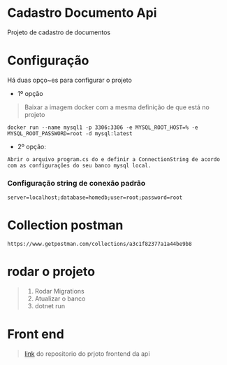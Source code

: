 # Cadastro Documento Api

Projeto de cadastro de documentos


# Configuração

Há duas opço~es para configurar o projeto

- 1º opção 

> Baixar a imagem docker com a mesma definição de que está no projeto
```
docker run --name mysql1 -p 3306:3306 -e MYSQL_ROOT_HOST=% -e MYSQL_ROOT_PASSWORD=root -d mysql:latest
```

- 2º opção: 

```
Abrir o arquivo program.cs do e definir a ConnectionString de acordo com as configurações do seu banco mysql local.
```

### Configuração string de conexão padrão

```
server=localhost;database=homedb;user=root;password=root
```

# Collection postman 
`https://www.getpostman.com/collections/a3c1f82377a1a44be9b8`


# rodar o projeto

> 1. Rodar Migrations
> 2. Atualizar o banco
> 3. dotnet run


# Front end

> [link](https://github.com/venilson1/site-cadastro-documento) do repositorio do prjoto frontend da api



